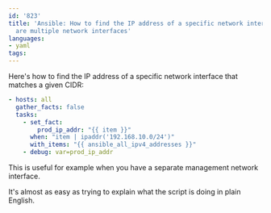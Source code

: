```yaml
---
id: '823'
title: 'Ansible: How to find the IP address of a specific network interface when there
  are multiple network interfaces'
languages:
- yaml
tags:
---
```

Here's how to find the IP address of a specific network interface that matches a given CIDR:

```yaml
- hosts: all
  gather_facts: false
  tasks:
    - set_fact:
        prod_ip_addr: "{{ item }}"
      when: "item | ipaddr('192.168.10.0/24')"
      with_items: "{{ ansible_all_ipv4_addresses }}"
    - debug: var=prod_ip_addr
```

This is useful for example when you have a separate management network interface.

It's almost as easy as trying to explain what the script is doing in plain English.
